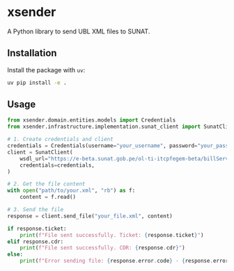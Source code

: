 # xsender

A Python library to send UBL XML files to SUNAT.

## Installation

Install the package with `uv`:

```bash
uv pip install -e .
```

## Usage

```python
from xsender.domain.entities.models import Credentials
from xsender.infrastructure.implementation.sunat_client import SunatClient

# 1. Create credentials and client
credentials = Credentials(username="your_username", password="your_password")
client = SunatClient(
    wsdl_url="https://e-beta.sunat.gob.pe/ol-ti-itcpfegem-beta/billService?wsdl",
    credentials=credentials,
)

# 2. Get the file content
with open("path/to/your.xml", "rb") as f:
    content = f.read()

# 3. Send the file
response = client.send_file("your_file.xml", content)

if response.ticket:
    print(f"File sent successfully. Ticket: {response.ticket}")
elif response.cdr:
    print(f"File sent successfully. CDR: {response.cdr}")
else:
    print(f"Error sending file: {response.error.code} - {response.error.message}")

```
